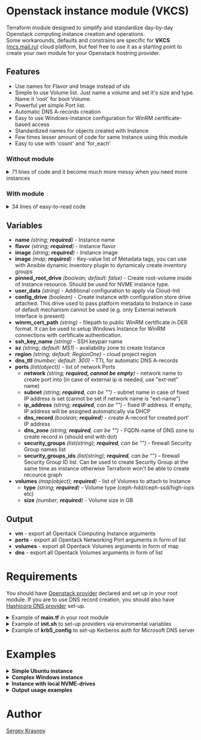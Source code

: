 # Openstack instance module (VKCS)
Terraform module designed to simplify and standardize day-by-day Openstack computing instance creation and operations.  
Some workarounds, defaults and constrains are specific for **VKCS** ([mcs.mail.ru](https://mcs.mail.ru/)) cloud platform, but feel free to use it as a starting point to create your own module for your Openstack hostring provider.
## Features
- Use names for Flavor and Image instead of ids
- Simple to use Volume list. Just name a volume and set it's size and type. Name it 'root' for boot Volume.
- Powerful yet simple Port list.
- Automatic DNS A-records creation
- Easy to use Windows-instance configuration for WinRM certificate-based access
- Standardized names for objects created with Instance
- Few times lesser amount of code for same Instance using this module
- Easy to use with 'count' and 'for_each'
### Without module
<details>
  <summary>71 lines of code and it become much more messy when you need more instances</summary>

    data "openstack_compute_flavor_v2" "standard-2-4-50" {
        name = "Standard-2-4-50"
    }
    data "openstack_images_image_v2" "win2019en" {
        name = "Windows-Server-2019Std-en.202105"
    }
    locals {
        winrm_cert = {
            winrm-sf-prod-main = {
                admin_cert0 = substr (filebase64("~/.winrm/winrm.der"),0,255)
                admin_cert1 = substr (filebase64("~/.winrm/winrm.der"),255,255)
                admin_cert2 = substr (filebase64("~/.winrm/winrm.der"),510,255)
                admin_cert3 = substr (filebase64("~/.winrm/winrm.der"),765,255)
            }
        }
    }
    resource "openstack_compute_keypair_v2" "ansible-key" {
        name       = "ansible-key"
        public_key = file("~/.ssh/id_rsa.pub")
    }
    resource "openstack_blockstorage_volume_v2" "win-example-c" {
    name     = "win-example-c"
    size     = 60
    volume_type  = "ceph-ssd"
    availability_zone = "MS1"
    image_id = data.openstack_images_image_v2.win2019en.id
    }
    resource "openstack_blockstorage_volume_v2" "win-example-bases" {
    name     = "win-example-bases"
    size     = 120
    volume_type  = "ceph-ssd"
    availability_zone = "MS1"
    }
    resource "openstack_compute_instance_v2" "win-example" {
        availability_zone = "MS1"
        name            = "win-example"
        flavor_id       = data.openstack_compute_flavor_v2.standard-2-4-50.id
        security_groups = ["i_default", "o_default"]
        key_pair = "ansible-key"
        network {
            name = "network-1"
            fixed_ip_v4 = "10.0.0.10"
        }
        block_device {
            uuid                  = "${openstack_blockstorage_volume_v2.win-example-c.id}"
            source_type           = "volume"
            boot_index            = 0
            destination_type      = "volume"
            delete_on_termination = false
        }
        metadata = merge(
            local.winrm_cert.winrm-sf-prod-main,
                {
                    os = "windows"
                    os_ver = "2019"
                    app = "example"
                }
            )
    }
    resource "openstack_compute_volume_attach_v2" "bases" {
        instance_id = "${openstack_compute_instance_v2.win-example.id}"
        volume_id   = "${openstack_blockstorage_volume_v2.win-example-bases.id}"
    }
    resource "dns_a_record_set" "dns" {
        zone = "example.com."
        name = openstack_compute_instance_v2.win-example.name
        addresses = [
            openstack_compute_instance_v2.win-example.network[0].fixed_ip_v4
        ]
        ttl = 300
    }

</details>

### With module
<details>
  <summary>34 lines of easy-to-read code</summary>

    module "win-example" {
        source          = "git::https://github.com/realscorp/tf-openstack-vkcs-vm.git?ref=v1.0.0"
        name            = "win-example"
        flavor          = "standard-2-4-50"
        image           = "Windows-Server-2019Std-en.202105"
        ssh_key_name    = "ansible-key"
        winrm_cert_path = "~/.winrm/winrm.der"
        metadata        = {
                os              = "windows"
                os_ver          = "2019"
                app             = "EXAMPLE"
            }
        ports = [
            {
                network         = "network-1"
                subnet          = "subnet-1"
                ip_address      = ""
                dns_record      = true
                dns_zone        = "example.com."
                security_groups = ["i_default", "o_default"]
                security_groups_ids = []
            }
        ]
        volumes = {
            root = {
                type            = "ceph-ssd"
                size            = 60
            }
            bases = {
                type            = "ceph-ssd"
                size            = 120
            }
        }
    }

</details>

## Variables
- **name** *(string; **required**)* - Instance name
- **flavor** *(string; **required**)* - Instance flavor
- **image** *(string; **required**)* - Instance image
- **image** *(map; **required**)* - Key-value list of Metadata tags, you can use with Ansible dynamic inventory plugin to dynamicaly create inventory groups
- **pinned_root_drive** *(boolean; default: false)* - Create root-volume inside of Instance resource. Should be used for NVME instance type.
- **user_data** *(string)* - Additional configuration to apply via Cloud-Init
- **config_drive** *(boolean)* - Create instance with configuration store drive attached. This drive used to pass platform metadata to Instance in case of default mechanism cannot be used (e.g. only External network interface is present)
- **winrm_cert_path** *(string)* - filepath to public WinRM certificate in DER format. It can be used to setup Windows Instance for WinRM connections with certificate authentication.
- **ssh_key_name** *(string)* - SSH keypair name
- **az** *(string; default: MS1)* - avaliability zone to create Instance
- **region** *(string; default: RegionOne)* - cloud project region
- **dns_ttl** *(number; default: 300)* - TTL for automatic DNS A-records
- **ports** *(list(object))* - list of network Ports
  - **network** *(string; **required, cannot be empty**)* - network name to create port into (in case of external ip is needed, use "ext-net" name)
  - **subnet** *(string; **required**, can be "")* - subnet name in case of fixed IP address is set (cannot be set if network name is "ext-name")
  - **ip_address** *(string; **required**, can be "")* - fixed IP address. If empty, IP address will be assigned automatically via DHCP
  - **dns_record** *(boolean; **required**)* - create A-record for created port' IP address
  - **dns_zone** *(string; **required**, can be "")* - FQDN-name of DNS zone to create record in (should end with dot)
  - **security_groups** *(list(string); **required**, can be "")* - firewall Security Group names list
  - **security_groups_ids** *(list(string); **required**, can be "")* - firewall Security Group ID list. Can be used to create Security Group at the same time as instance otherwise Terraform won't be able to create recource graph
- **volumes** *(map(object); **required**)* - list of Volumes to attach to Instance
  - **type** *(string; **required**)* - Volume type (ceph-hdd/ceph-ssd/high-iops etc)
  - **size** *(number; **required**)* - Volume size in GB
## Output
- **vm** - export all Opentack Computing Instance arguments
- **ports** - export all Opentack Networking Port arguments in form of list
- **volumes** - export all Opentack Volumes arguments in form of map
- **dns** - export all Opentack Volumes arguments in form of list

# Requirements
You should have [Openstack provider](https://registry.terraform.io/providers/terraform-provider-openstack/openstack/latest/docs) declared and set up in your root module. If you are to use DNS record creation, you should also have [Hashicorp DNS provider](https://registry.terraform.io/providers/hashicorp/dns/latest/docs) set-up.
<details>
  <summary>Example of <b>main.tf</b> in your root module</summary>

    terraform {
        required_providers {
            openstack = {
            source = "terraform-provider-openstack/openstack"
            version = "1.33.0"
            }
        }
    }
    # Setting for Microsoft DNS to authenticate via GSS-TSIG against Microsoft AD
    provider "dns" {
        update {
            server = "dc1.your.domain.com"
            gssapi {
                realm    = "YOUR.DOMAIN.COM"
                username = "service-account"
                password   = "service-password"
            }
        }
    }

</details>
<details>
  <summary>Example of <b>init.sh</b> to set-up providers via enviromental variables</summary>

    #!/usr/bin/env bash
    # Openstack (VKCS)
    export OS_AUTH_URL="https://infra.mail.ru:35357/v3/"
    export OS_PROJECT_ID="xxxxxxxxxxxxxxxxxxxxxxx"
    export OS_REGION_NAME="RegionOne"
    export OS_USER_DOMAIN_NAME="users"
    # Remove legacy vars
    unset OS_TENANT_ID
    unset OS_TENANT_NAME
    unset OS_PROJECT_NAME
    unset OS_PROJECT_DOMAIN_ID
    # Ask for credentials if it is not set already
    if [[ -z $OS_USERNAME ]] || [[ -z $OS_PASSWORD ]]; then
        echo "Please enter your OpenStack Username for project $OS_PROJECT_ID: "
        read -sr OS_USERNAME_INPUT
        export OS_USERNAME=$OS_USERNAME_INPUT

        echo "Please enter your OpenStack Password for project $OS_PROJECT_ID as user $OS_USERNAME: "
        read -sr OS_PASSWORD_INPUT
        export OS_PASSWORD=$OS_PASSWORD_INPUT
    fi  
    # Set krb5_config file location so GSS-TSIG by Kerberos can be used for authentication
    export KRB5_CONFIG=$( cd -- "$( dirname -- "${BASH_SOURCE[0]}" )/.." &> /dev/null && pwd )/krb5_config

</details>
<details>
  <summary>Example of <b>krb5_config</b> to set-up Kerberos auth for Microsoft DNS server</summary>

    [libdefaults]
    default_realm = YOUR.DOMAIN.COM
    [realms]
    YOUR.DOMAIN.COM = {
    kdc = dc1.your.domain.com
    kdc = dc2.your.domain.com
    }

</details>

# Examples
<details>
  <summary><b>Simple Ubuntu instance</b></summary>

    module "ubuntu-vm" {
        source          = "git::https://github.com/realscorp/tf-openstack-vkcs-vm.git?ref=v1.0.0"
        name            = "ubuntu-vm"
        flavor          = "Standard-4-8-80"
        image           = "Ubuntu-20.04.1-202008"
        ssh_key_name    = "ansible-key"
        metadata        = {
                os_ver  = "ubuntu20"
            }
        ports = [
            {
                network         = "network-1"
                subnet          = ""
                ip_address      = ""
                dns_record      = true
                dns_zone        = "example.com."
                security_groups = ["i_default","o_default"]
                security_groups_ids = []
            }
        ]
        volumes = {
            root = {
                type            = "ceph-ssd"
                size            = 10
            }
        }
    }

</details>
<details>
  <summary><b>Complex Windows instance</b></summary>

    # Create Security Group alongside with Instance
    module "i_int_test" {
        source  = "git::https://github.com/realscorp/tf-openstack-vkcs-secgroup.git?ref=v1.0.0"
        name    = "i_int_test"
        rules   = [{
                    direction   = "ingress"
                    protocol    = "tcp"
                    ports       = ["80","443"]
                    remote_ips = {
                        "Office IT subnet" = "10.10.0.0/24"
                        "Office Sales subnet" = "10.11.0.0/24"
                        "Office PM subnet" = "10.12.0.0/24"
                        "Server 1" = "10.0.0.11"
                        "Server 2" = "10.0.0.12"
                        }
                }]
    }
    
    # We'll set even optional variables
    module "windows-vm" {
        source          = "git::https://github.com/realscorp/tf-openstack-vkcs-vm.git?ref=v1.0.0"
        name            = "windows-vm"
        flavor          = "Standard-4-8-80"
        az              = "DP1"
        dns_ttl         = 600
        region          = "RegionOne"
        image           = "Windows-Server-2019Std-en.202105"
        winrm_cert_path = "~/.winrm/winrm.der"
        ssh_key_name    = "ansible-key"
        user_data       = file(pathexpand("${path.module}/some.userdata"))
        metadata        = {
                os                  = "windows"
                os_ver              = "2019"
                app                 = "test"
            }
        ports = [
            {
                network             = "network-1"
                subnet              = "subnet-1"
                ip_address          = "10.0.0.10"
                dns_record          = true
                dns_zone            = "example.com."
                security_groups     = ["i_default","o_default"]
                security_groups_ids = [module.i_int_test.sg.id]
            },
            {
                network             = "ext-net"
                subnet              = ""
                ip_address          = ""
                dns_record          = false
                dns_zone            = ""
                security_groups     = ["o_default"]
                security_groups_ids = []
            }
        ]
        volumes = {
            root = {
                type                = "ceph-ssd"
                size                = 50
            }
            bases = {
                type                = "high-iops"
                size                = 100
            }
            logs = {
                type                = "ceph-ssd"
                size                = 20
            }
        }
    }

</details>
<details>
  <summary><b>Instance with local NVME-drives</b></summary>

    module "nvme-vm" {
        source              = "git::https://github.com/realscorp/tf-openstack-vkcs-vm.git?ref=v1.0.0"
        name                = "nvme-vm"
        flavor              = "NVME-Freq-16-64"
        image               = "Ubuntu-20.04.1-202008-NVME"
        ssh_key_name        = "ansible-key"
        winrm_cert_path     = "~/.winrm/winrm.der"
        pinned_root_drive   = true
        metadata        = {
                os_ver          = "ubuntu20"
                os              = "linux"
            }
        ports = [
            {
                network         = "network-1"
                subnet          = ""
                ip_address      = ""
                dns_record      = false
                dns_zone        = "test.com."
                security_groups = ["i_default","o_default"]
                security_groups_ids = []
            }
        ]
        volumes = {
            root = {
                type            = "ef-nvme"
                size            = 20
            }
            bases = {
                type            = "ef-nvme"
                size            = 30
            }
        }
    }

</details>
<details>
  <summary><b>Output usage examples</b></summary>

    # Get all Computing Instance properties
    output "vm" {
        value = module.windows-vm.vm
    }

    # Get all Volume properties
    output "volumes" {
        value = module.windows-vm.volumes
    }

    # Get ip-address obtained by port via DHCP
    output "port_ip" {
        value = module.windows-vm.ports[0].all_fixed_ips[0]
    }

    # Get DNS properties
    output "dns" {
        value = module.windows-vm.dns
    }

</details>

# Author
[Sergey Krasnov](https://github.com/realscorp)
